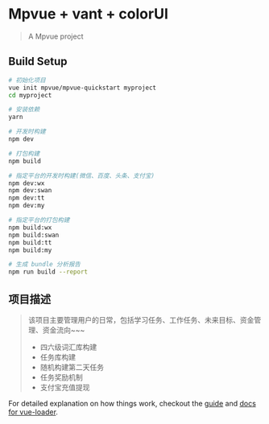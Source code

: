 # Mpvue + vant + colorUI

> A Mpvue project

## Build Setup

``` bash
# 初始化项目
vue init mpvue/mpvue-quickstart myproject
cd myproject

# 安装依赖
yarn

# 开发时构建
npm dev

# 打包构建
npm build

# 指定平台的开发时构建(微信、百度、头条、支付宝)
npm dev:wx
npm dev:swan
npm dev:tt
npm dev:my

# 指定平台的打包构建
npm build:wx
npm build:swan
npm build:tt
npm build:my

# 生成 bundle 分析报告
npm run build --report
```
## 项目描述
>该项目主要管理用户的日常，包括学习任务、工作任务、未来目标、资金管理、资金流向~~~
>* 四六级词汇库构建
>* 任务库构建
>* 随机构建第二天任务
>* 任务奖励机制
>* 支付宝充值提现

For detailed explanation on how things work, checkout the [guide](http://vuejs-templates.github.io/webpack/) and [docs for vue-loader](http://vuejs.github.io/vue-loader).
